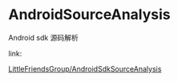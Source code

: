 # AndroidSourceAnalysis
Android sdk 源码解析

link:

[LittleFriendsGroup/AndroidSdkSourceAnalysis](https://github.com/LittleFriendsGroup/AndroidSdkSourceAnalysis)
